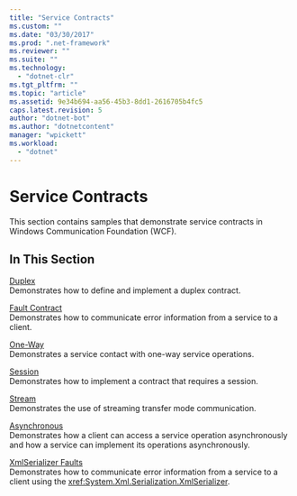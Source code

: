 ```yaml
---
title: "Service Contracts"
ms.custom: ""
ms.date: "03/30/2017"
ms.prod: ".net-framework"
ms.reviewer: ""
ms.suite: ""
ms.technology: 
  - "dotnet-clr"
ms.tgt_pltfrm: ""
ms.topic: "article"
ms.assetid: 9e34b694-aa56-45b3-8dd1-2616705b4fc5
caps.latest.revision: 5
author: "dotnet-bot"
ms.author: "dotnetcontent"
manager: "wpickett"
ms.workload: 
  - "dotnet"
---
```

# Service Contracts
This section contains samples that demonstrate service contracts in Windows Communication Foundation (WCF).  
  
## In This Section  
 [Duplex](../../../../docs/framework/wcf/samples/duplex.md)  
 Demonstrates how to define and implement a duplex contract.  
  
 [Fault Contract](../../../../docs/framework/wcf/samples/fault-contract.md)  
 Demonstrates how to communicate error information from a service to a client.  
  
 [One-Way](../../../../docs/framework/wcf/samples/one-way.md)  
 Demonstrates a service contact with one-way service operations.  
  
 [Session](../../../../docs/framework/wcf/samples/session.md)  
 Demonstrates how to implement a contract that requires a session.  
  
 [Stream](../../../../docs/framework/wcf/samples/stream.md)  
 Demonstrates the use of streaming transfer mode communication.  
  
 [Asynchronous](http://msdn.microsoft.com/library/833db946-f511-4f64-a26f-2759a11217c7)  
 Demonstrates how a client can access a service operation asynchronously and how a service can implement its operations asynchronously.  
  
 [XmlSerializer Faults](../../../../docs/framework/wcf/samples/xmlserializer-faults.md)  
 Demonstrates how to communicate error information from a service to a client using the <xref:System.Xml.Serialization.XmlSerializer>.
